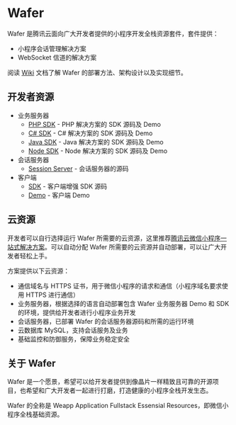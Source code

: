 Wafer
=====

Wafer 是腾讯云面向广大开发者提供的小程序开发全栈资源套件，套件提供：

* 小程序会话管理解决方案
* WebSocket 信道的解决方案

阅读 [Wiki](https://github.com/tencentyun/weapp-solution/wiki) 文档了解 Wafer 的部署方法、架构设计以及实现细节。

## 开发者资源

* 业务服务器
  - [PHP SDK](https://github.com/tencentyun/weapp-php-server-sdk) - PHP 解决方案的 SDK 源码及 Demo
  - [C# SDK](https://github.com/tencentyun/weapp-csharp-server-sdk) - C# 解决方案的 SDK 源码及 Demo
  - [Java SDK](https://github.com/tencentyun/weapp-java-server-sdk) - Java 解决方案的 SDK 源码及 Demo
  - [Node SDK](https://github.com/tencentyun/weapp-node-server-sdk) - Node 解决方案的 SDK 源码及 Demo
* 会话服务器
  - [Session Server](https://github.com/tencentyun/weapp-session-server) - 会话服务器的源码
* 客户端
  - [SDK](https://github.com/tencentyun/weapp-client-sdk) - 客户端增强 SDK 源码
  - [Demo](https://github.com/tencentyun/weapp-client-demo) - 客户端 Demo

## 云资源

开发者可以自行选择运行 Wafer 所需要的云资源，这里推荐[腾讯云微信小程序一站式解决方案](https://www.qcloud.com/solution/la.html?utm_source=wafer&utm_medium=readme&utm_campaign=github)。可以自动分配 Wafer 所需要的云资源并自动部署，可以让广大开发者轻松上手。

方案提供以下云资源：

* 通信域名与 HTTPS 证书，用于微信小程序的请求和通信（小程序域名要求使用 HTTPS 进行通信）
* 业务服务器，根据选择的语言自动部署包含 Wafer 业务服务器 Demo 和 SDK 的环境，提供给开发者进行小程序业务开发
* 会话服务器，已部署 Wafer 的会话服务器源码和所需的运行环境
* 云数据库 MySQL，支持会话服务及业务
* 基础监控和防御服务，保障业务稳定安全

## 关于 Wafer

Wafer 是一个愿景，希望可以给开发者提供到像晶片一样精致且可靠的开源项目，也希望和广大开发者一起进行打磨，打造健康的小程序全栈开发生态。

Wafer 的全称是 Weapp Application Fullstack Essensial Resources，即微信小程序全栈基础资源。
